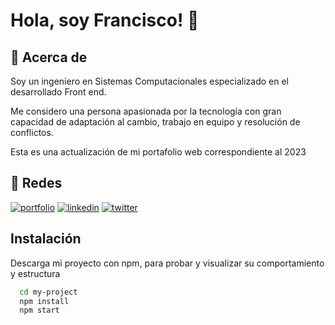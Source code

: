 
# Hola, soy Francisco! 👋


## 🚀 Acerca de
Soy un ingeniero en Sistemas Computacionales especializado en el desarrollado Front end.

Me considero una persona apasionada por la tecnología con gran capacidad de adaptación al cambio, trabajo en equipo y resolución de conflictos.

Esta es una actualización de mi portafolio web correspondiente al 2023


## 🔗 Redes
[![portfolio](https://img.shields.io/badge/my_portfolio-000?style=for-the-badge&logo=ko-fi&logoColor=white)](https://franciscosantiagoc.com)
[![linkedin](https://img.shields.io/badge/linkedin-0A66C2?style=for-the-badge&logo=linkedin&logoColor=white)](https://www.linkedin.com/in/fransantiagoc/)
[![twitter](https://cdn1.iconfinder.com/data/icons/google-new-logos-1/32/gmail_new_logo-48.png)](mailto:fcosantiagoc@gmail.com)


## Instalación

Descarga mi proyecto con npm, para probar y visualizar su comportamiento y estructura

```bash  
  cd my-project
  npm install
  npm start
```
